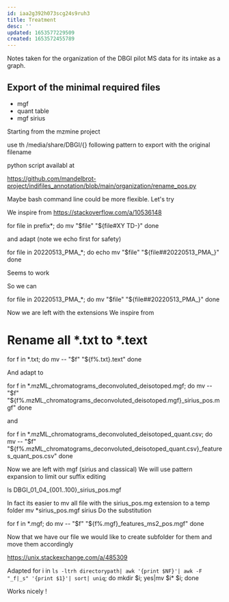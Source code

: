 ```yaml
---
id: iaa2g392h073scg24s9ruh3
title: Treatment
desc: ''
updated: 1653577229509
created: 1653572455789
---
```



Notes taken for the organization of the DBGI pilot MS data for its intake as a graph.


## Export of the minimal required files

- mgf
- quant table
- mgf sirius

Starting from the mzmine project

use th /media/share/DBGI/{} following pattern to export with the original filename

python script availabl at 

https://github.com/mandelbrot-project/indifiles_annotation/blob/main/organization/rename_pos.py

Maybe bash command line could be more flexible.
Let's try

We inspire from https://stackoverflow.com/a/10536148

for file in prefix*;
do
    mv "$file" "${file#XY TD-}"
done


and adapt (note we echo first for safety)

for file in 20220513_PMA_*;
do
    echo mv "$file" "${file##20220513_PMA_}"
done

Seems to work

So we can 

for file in 20220513_PMA_*;
do
    mv "$file" "${file##20220513_PMA_}"
done

Now we are left with the extensions
We inspire from 

# Rename all *.txt to *.text

for f in *.txt; do 
    mv -- "$f" "${f%.txt}.text"
done

And adapt to 

for f in *.mzML_chromatograms_deconvoluted_deisotoped.mgf; do 
    mv -- "$f" "${f%.mzML_chromatograms_deconvoluted_deisotoped.mgf}_sirius_pos.mgf"
done


and 

for f in *.mzML_chromatograms_deconvoluted_deisotoped_quant.csv; do 
    mv -- "$f" "${f%.mzML_chromatograms_deconvoluted_deisotoped_quant.csv}_features_quant_pos.csv"
done


Now we are left with mgf (sirius and classical)
We will use pattern expansion to limit our suffix editing


ls DBGI_01_04_{001..100}_sirius_pos.mgf

In fact its easier to mv all file with the sirius_pos.mg extension to a temp folder 
mv *sirius_pos.mgf sirius
Do the substitution 

for f in *.mgf; do 
    mv -- "$f" "${f%.mgf}_features_ms2_pos.mgf"
done


Now that we have our file we would like to create subfolder for them and move them accordingly

https://unix.stackexchange.com/a/485309


Adapted 
for i in `ls -ltrh directorypath| awk '{print $NF}'| awk -F "_f|_s" '{print $1}'| sort| uniq`; do mkdir $i; yes|mv  $i* $i; done


Works nicely !
